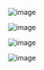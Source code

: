 ![image](https://user-images.githubusercontent.com/57319180/177033809-cc6bab49-37ee-4b67-b653-17fec6d63b75.png)

![image](https://user-images.githubusercontent.com/57319180/177034130-c7d173b1-69a4-431f-ab36-033838313f8d.png)

![image](https://user-images.githubusercontent.com/57319180/177034178-bb3f5048-0420-4922-ae10-133467f10dcb.png)

![image](https://user-images.githubusercontent.com/57319180/177034222-d451ae25-e398-41e0-91b5-394f8ca6fafd.png)



